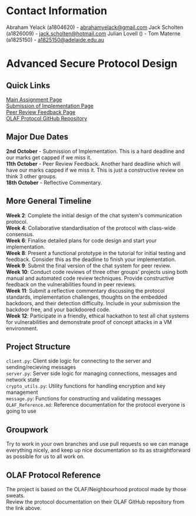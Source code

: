 # Contact Information
Abraham Yelack (a1804620) - abrahamyelack@gmail.com
Jack Scholten (a1826009) - jack.scholten@hotmail.com
Julian Lovell () - 
Tom Materne (a1825150) - a1825150@adelaide.edu.au

# Advanced Secure Protocol Design
## Quick Links
[Main Assignment Page](https://myuni.adelaide.edu.au/courses/95573/assignments/397468)  
[Submission of Implementation Page](https://myuni.adelaide.edu.au/courses/95573/assignments/397475)  
[Peer Review Feedback Page](https://myuni.adelaide.edu.au/courses/95573/assignments/397470)  
[OLAF Protocol GitHub Repository](https://github.com/xvk-64/2024-secure-programming-protocol)  

## Major Due Dates
**2nd October** - Submission of Implementation. This is a hard deadline and our marks get capped if we miss it.  
**11th October** - Peer Review Feedback. Another hard deadline which will have our marks capped if we miss it. This is just a constructive review on  think 3 other groups.  
**18th October** - Reflective Commentary.  

## More General Timeline
**Week 2**: Complete the initial design of the chat system's communication protocol.  
**Week 4**: Collaborative standardisation of the protocol with class-wide consensus.  
**Week 6**: Finalise detailed plans for code design and start your implementation.  
**Week 8**: Present a functional prototype in the tutorial for initial testing and feedback.  Consider this as the deadline to finish your implementation.  
**Week 9**: Submit the final version of the chat system for peer review.  
**Week 10**: Conduct code reviews of three other groups' projects using both manual and automated code review techniques. Provide constructive feedback on the vulnerabilities found in peer reviews.  
**Week 11**: Submit a reflective commentary discussing the protocol standards, implementation challenges, thoughts on the embedded backdoors, and their detection difficulty. Include in your submission the backdoor free, and your backdoored code.  
**Week 12**: Participate in a friendly, ethical hackathon to test all chat systems for vulnerabilities and demonstrate proof of concept attacks in a VM environment.  

## Project Structure
`client.py`: Client side logic for connecting to the server and sending/recieving messages  
`server.py`: Server side logic for managing connections, messages and network state  
`crypto_utils.py`: Utility functions for handling encryption and key management  
`message.py`: Functions for constructing and validating messages  
`OLAF_Reference.md`: Reference documentation for the protocol everyone is going to use  

## Groupwork
Try to work in your own branches and use pull requests so we can manage everything nicely, and keep up nice documentation so its as straightforward as possible for us to all work on.

## OLAF Protocol Reference
The project is based on the OLAF/Neighbourhood protocol made by those sweats.  
Review the protocol documentation on their OLAF GitHub repository from the link above.



